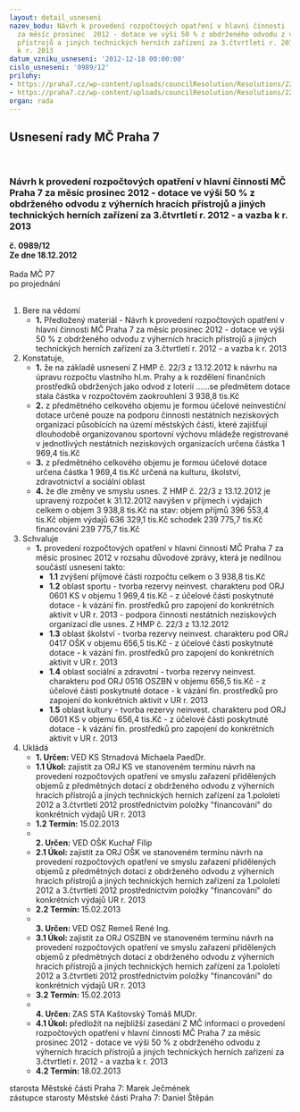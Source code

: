 ```yaml
---
layout: detail_usneseni
nazev_bodu: Návrh k provedení rozpočtových opatření v hlavní činnosti  MČ Praha 7
  za měsíc prosinec  2012 - dotace ve výši 50 % z obdrženého odvodu z výherních hracích
  přístrojů a jiných technických herních zařízení za 3.čtvrtletí r. 2012 - a vazba
  k r. 2013
datum_vzniku_usneseni: '2012-12-18 00:00:00'
cislo_usneseni: '0989/12'
prilohy:
- https://praha7.cz/wp-content/uploads/councilResolution/Resolutions/22201/64-12-p1_usneseni_zhmp_22-3_z_13122012.pdf
- https://praha7.cz/wp-content/uploads/councilResolution/Resolutions/22201/64-12-naza12prosinec%c5%a1ablona.doc
organ: rada
---
```

<div id="ucUsn_pList" class="usn">
	<span><h2>Usnesení rady MČ Praha 7 </h2>
<br></span><div class="standBody">
<span><h3>Návrh k provedení rozpočtových opatření v hlavní činnosti  MČ Praha 7 za měsíc prosinec  2012 - dotace ve výši 50 % z obdrženého odvodu z výherních hracích přístrojů a jiných technických herních zařízení za 3.čtvrtletí r. 2012 - a vazba k r. 2013</h3></span><div class="center">
		<strong>č. 0989/12</strong><br>
	</div>
<div class="center">
		<strong>Ze dne 18.12.2012</strong><br><br>
	</div>Rada MČ P7<br> po projednání<br><br><ol>
<li>Bere na vědomí<ul><li>
<strong>1.</strong> Předložený materiál - Návrh k provedení rozpočtových opatření v hlavní činnosti  MČ Praha 7 za měsíc prosinec  2012 - dotace ve výši 50 % z obdrženého odvodu z výherních hracích přístrojů a jiných technických herních zařízení za 3.čtvrtletí r. 2012 - a vazba k r. 2013</li></ul>
</li>
<li>Konstatuje,<ul>
<li>
<strong>1.</strong> že na základě usnesení Z HMP č. 22/3 z 13.12.2012 k návrhu na úpravu rozpočtu vlastního hl.m. Prahy a k rozdělení finančních prostředků obdržených jako odvod z loterií ……se předmětem dotace stala částka v rozpočtovém zaokrouhlení   3 938,8 tis.Kč</li>
<li>
<strong>2.</strong> z předmětného celkového objemu je formou účelové neinvestiční dotace určené pouze na podporu činnosti nestátních neziskových organizací působících na území městských částí, které zajišťují dlouhodobě organizovanou sportovní výchovu mládeže registrované v jednotlivých nestátních neziskových organizacích určena částka 1 969,4 tis.Kč</li>
<li>
<strong>3.</strong> z  předmětného celkového  objemu je formou účelové  dotace určena částka  1 969,4 tis.Kč určená na kulturu, školství, zdravotnictví a sociální oblast </li>
<li>
<strong>4.</strong> že dle změny ve smyslu usnes. Z HMP č. 22/3 z 13.12.2012 je upravený rozpočet k 31.12.2012 navýšen v příjmech i výdajích celkem o objem 3 938,8 tis.Kč na stav: objem příjmů       	396 553,4 tis.Kč objem výdajů       	636 329,1 tis.Kč schodek                 	239 775,7 tis.Kč financování        	            239 775,7 tis.Kč</li>
</ul>
</li>
<li>Schvaluje<ul><li>
<strong>1.</strong> provedení rozpočtových opatření v hlavní činnosti MČ Praha 7 za měsíc prosinec 2012  v rozsahu důvodové zprávy, která je nedílnou součástí usnesení takto:<ul>
<li>
<strong>1.1</strong> zvýšení příjmové části rozpočtu  celkem o 3 938,8 tis.Kč</li>
<li>
<strong>1.2</strong> oblast sportu - tvorba rezervy neinvest. charakteru pod ORJ 0601 KS v objemu 1 969,4 tis.Kč  - z  účelové části poskytnuté dotace  -  k vázání fin. prostředků pro zapojení do konkrétních aktivit v UR r. 2013 - podpora činnosti nestátních neziskových organizací  dle usnes. Z HMP č. 22/3 z 13.12.2012</li>
<li>
<strong>1.3</strong> oblast školství - tvorba rezervy neinvest. charakteru pod ORJ 0417 OŠK v objemu 656,5 tis.Kč - z  účelové části poskytnuté dotace  -  k vázání fin. prostředků pro zapojení do konkrétních aktivit v UR r. 2013</li>
<li>
<strong>1.4</strong> oblast sociální a zdravotní - tvorba rezervy neinvest. charakteru pod ORJ 0516 OSZBN v objemu 656,5 tis.Kč - z  účelové části poskytnuté dotace  -  k vázání fin. prostředků pro zapojení do konkrétních aktivit v UR r. 2013</li>
<li>
<strong>1.5</strong> oblast kultury - tvorba rezervy neinvest. charakteru pod ORJ 0601 KS v objemu 656,4 tis.Kč - z  účelové části poskytnuté dotace  -  k vázání fin. prostředků pro zapojení do konkrétních aktivit v UR r. 2013  </li>
</ul>
</li></ul>
</li>
<li>Ukládá<ul>
<li>
<strong>1. Určen: </strong>VED KS Strnadová Michaela PaedDr.</li>
<li>
<strong>1.1 Úkol: </strong>zajistit za ORJ KS ve stanoveném termínu návrh na provedení rozpočtových opatření ve smyslu zařazení přidělených objemů z předmětných dotací z obdrženého odvodu z výherních hracích přístrojů a jiných technických herních zařízení za 1.pololetí 2012 a 3.čtvrtletí 2012 prostřednictvím položky "financování" do konkrétních výdajů UR r. 2013</li>
<li>
<strong>1.2 Termín: </strong>15.02.2013</li>
<li>
<strong><br>2. Určen: </strong>VED OŠK Kuchař Filip</li>
<li>
<strong>2.1 Úkol: </strong>zajistit za ORJ OŠK ve stanoveném termínu návrh na provedení rozpočtových opatření ve smyslu zařazení přidělených objemů z předmětných dotací z obdrženého odvodu z výherních hracích přístrojů a jiných technických herních zařízení za 1.pololetí 2012 a 3.čtvrtletí 2012 prostřednictvím položky "financování" do konkrétních výdajů UR r. 2013</li>
<li>
<strong>2.2 Termín: </strong>15.02.2013</li>
<li>
<strong><br>3. Určen: </strong>VED OSZ Remeš René Ing.</li>
<li>
<strong>3.1 Úkol: </strong>zajistit za ORJ OSZBN ve stanoveném termínu návrh na provedení rozpočtových opatření ve smyslu zařazení přidělených objemů z předmětných dotací z obdrženého odvodu z výherních hracích přístrojů a jiných technických herních zařízení za 1.pololetí 2012 a 3.čtvrtletí 2012 prostřednictvím položky "financování" do konkrétních výdajů UR r. 2013</li>
<li>
<strong>3.2 Termín: </strong>15.02.2013</li>
<li>
<strong><br>4. Určen: </strong>ZAS STA Kaštovský Tomáš MUDr.</li>
<li>
<strong>4.1 Úkol: </strong>předložit na nejbližší zasedání Z MČ informaci o provedení rozpočtových opatření v hlavní činnosti MČ Praha 7 za měsíc prosinec 2012 - dotace ve výši 50 % z obdrženého odvodu z výherních hracích přístrojů a jiných technických herních zařízení za 3.čtvrtletí r. 2012 - a vazba k r. 2013</li>
<li>
<strong>4.2 Termín: </strong>18.02.2013</li>
</ul>
</li>
</ol>starosta Městské části Praha 7: Marek Ječmének<br>zástupce starosty Městské části Praha 7: Daniel Štěpán 
</div>
</div>